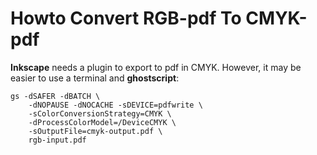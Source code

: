 # Howto Convert RGB-pdf To CMYK-pdf

**Inkscape** needs a plugin to export to pdf in CMYK. However, it may be easier to use a terminal and **ghostscript**:

    gs -dSAFER -dBATCH \
        -dNOPAUSE -dNOCACHE -sDEVICE=pdfwrite \
        -sColorConversionStrategy=CMYK \
        -dProcessColorModel=/DeviceCMYK \
        -sOutputFile=cmyk-output.pdf \
        rgb-input.pdf
